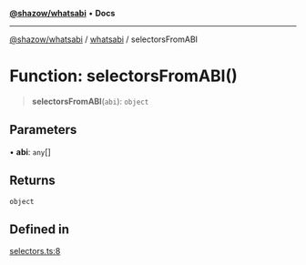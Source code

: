 [**@shazow/whatsabi**](../../../README.md) • **Docs**

***

[@shazow/whatsabi](../../../globals.md) / [whatsabi](../README.md) / selectorsFromABI

# Function: selectorsFromABI()

> **selectorsFromABI**(`abi`): `object`

## Parameters

• **abi**: `any`[]

## Returns

`object`

## Defined in

[selectors.ts:8](https://github.com/shazow/whatsabi/blob/main/src/selectors.ts#L8)
